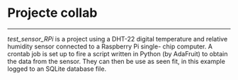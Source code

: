 
# Projecte collab

---

*test_sensor_RPi* is a project using a DHT-22 digital temperature 
and relative humidity sensor connected to a Raspberry Pi single-
chip computer. A crontab job is set up to fire a script written in 
Python (by AdaFruit) to obtain the data from the sensor. They can 
then be use as seen fit, in this example logged to an SQLite database 
file. 

 
